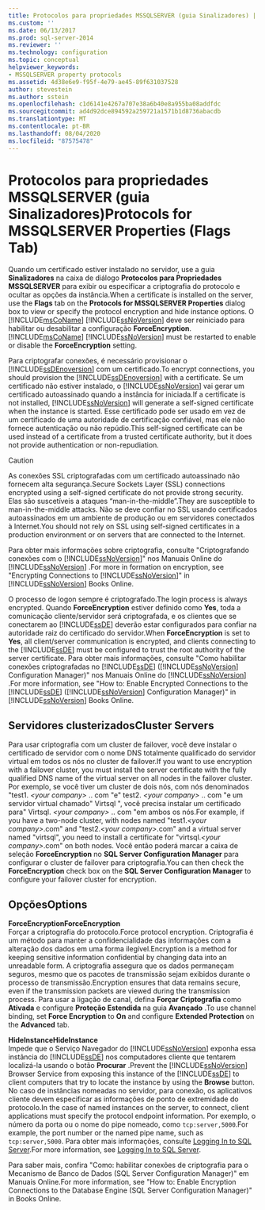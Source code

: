 ```yaml
---
title: Protocolos para propriedades MSSQLSERVER (guia Sinalizadores) | Microsoft Docs
ms.custom: ''
ms.date: 06/13/2017
ms.prod: sql-server-2014
ms.reviewer: ''
ms.technology: configuration
ms.topic: conceptual
helpviewer_keywords:
- MSSQLSERVER property protocols
ms.assetid: 4d38e6e9-f95f-4e79-ae45-89f631037528
author: stevestein
ms.author: sstein
ms.openlocfilehash: c1d6141e4267a707e38a6b40e8a955ba08addfdc
ms.sourcegitcommit: ad4d92dce894592a259721a1571b1d8736abacdb
ms.translationtype: MT
ms.contentlocale: pt-BR
ms.lasthandoff: 08/04/2020
ms.locfileid: "87575478"
---
```

# <a name="protocols-for-mssqlserver-properties-flags-tab"></a><span data-ttu-id="55baf-102">Protocolos para propriedades MSSQLSERVER (guia Sinalizadores)</span><span class="sxs-lookup"><span data-stu-id="55baf-102">Protocols for MSSQLSERVER Properties (Flags Tab)</span></span>
  <span data-ttu-id="55baf-103">Quando um certificado estiver instalado no servidor, use a guia **Sinalizadores** na caixa de diálogo **Protocolos para Propriedades MSSQLSERVER** para exibir ou especificar a criptografia do protocolo e ocultar as opções da instância.</span><span class="sxs-lookup"><span data-stu-id="55baf-103">When a certificate is installed on the server, use the **Flags** tab on the **Protocols for MSSQLSERVER Properties** dialog box to view or specify the protocol encryption and hide instance options.</span></span> <span data-ttu-id="55baf-104">O [!INCLUDE[msCoName](../../includes/msconame-md.md)] [!INCLUDE[ssNoVersion](../../includes/ssnoversion-md.md)] deve ser reiniciado para habilitar ou desabilitar a configuração **ForceEncryption**.</span><span class="sxs-lookup"><span data-stu-id="55baf-104">[!INCLUDE[msCoName](../../includes/msconame-md.md)] [!INCLUDE[ssNoVersion](../../includes/ssnoversion-md.md)] must be restarted to enable or disable the **ForceEncryption** setting.</span></span>  
  
 <span data-ttu-id="55baf-105">Para criptografar conexões, é necessário provisionar o [!INCLUDE[ssDEnoversion](../../includes/ssdenoversion-md.md)] com um certificado.</span><span class="sxs-lookup"><span data-stu-id="55baf-105">To encrypt connections, you should provision the [!INCLUDE[ssDEnoversion](../../includes/ssdenoversion-md.md)] with a certificate.</span></span> <span data-ttu-id="55baf-106">Se um certificado não estiver instalado, o [!INCLUDE[ssNoVersion](../../includes/ssnoversion-md.md)] vai gerar um certificado autoassinado quando a instância for iniciada.</span><span class="sxs-lookup"><span data-stu-id="55baf-106">If a certificate is not installed, [!INCLUDE[ssNoVersion](../../includes/ssnoversion-md.md)] will generate a self-signed certificate when the instance is started.</span></span> <span data-ttu-id="55baf-107">Esse certificado pode ser usado em vez de um certificado de uma autoridade de certificação confiável, mas ele não fornece autenticação ou não repúdio.</span><span class="sxs-lookup"><span data-stu-id="55baf-107">This self-signed certificate can be used instead of a certificate from a trusted certificate authority, but it does not provide authentication or non-repudiation.</span></span>  
  
> [!CAUTION]  
>  <span data-ttu-id="55baf-108">As conexões SSL criptografadas com um certificado autoassinado não fornecem alta segurança.</span><span class="sxs-lookup"><span data-stu-id="55baf-108">Secure Sockets Layer (SSL) connections encrypted using a self-signed certificate do not provide strong security.</span></span> <span data-ttu-id="55baf-109">Elas são suscetíveis a ataques “man-in-the-middle”.</span><span class="sxs-lookup"><span data-stu-id="55baf-109">They are susceptible to man-in-the-middle attacks.</span></span> <span data-ttu-id="55baf-110">Não se deve confiar no SSL usando certificados autoassinados em um ambiente de produção ou em servidores conectados à Internet.</span><span class="sxs-lookup"><span data-stu-id="55baf-110">You should not rely on SSL using self-signed certificates in a production environment or on servers that are connected to the Internet.</span></span>  
  
 <span data-ttu-id="55baf-111">Para obter mais informações sobre criptografia, consulte "Criptografando conexões com o [!INCLUDE[ssNoVersion](../../includes/ssnoversion-md.md)]" nos Manuais Online do [!INCLUDE[ssNoVersion](../../includes/ssnoversion-md.md)] .</span><span class="sxs-lookup"><span data-stu-id="55baf-111">For more in formation on encryption, see "Encrypting Connections to [!INCLUDE[ssNoVersion](../../includes/ssnoversion-md.md)]" in [!INCLUDE[ssNoVersion](../../includes/ssnoversion-md.md)] Books Online.</span></span>  
  
 <span data-ttu-id="55baf-112">O processo de logon sempre é criptografado.</span><span class="sxs-lookup"><span data-stu-id="55baf-112">The login process is always encrypted.</span></span> <span data-ttu-id="55baf-113">Quando **ForceEncryption** estiver definido como **Yes**, toda a comunicação cliente/servidor será criptografada, e os clientes que se conectarem ao [!INCLUDE[ssDE](../../includes/ssde-md.md)] deverão estar configurados para confiar na autoridade raiz do certificado do servidor.</span><span class="sxs-lookup"><span data-stu-id="55baf-113">When **ForceEncryption** is set to **Yes**, all client/server communication is encrypted, and clients connecting to the [!INCLUDE[ssDE](../../includes/ssde-md.md)] must be configured to trust the root authority of the server certificate.</span></span> <span data-ttu-id="55baf-114">Para obter mais informações, consulte "Como habilitar conexões criptografadas no [!INCLUDE[ssDE](../../includes/ssde-md.md)] ([!INCLUDE[ssNoVersion](../../includes/ssnoversion-md.md)] Configuration Manager)" nos Manuais Online do [!INCLUDE[ssNoVersion](../../includes/ssnoversion-md.md)] .</span><span class="sxs-lookup"><span data-stu-id="55baf-114">For more information, see "How to: Enable Encrypted Connections to the [!INCLUDE[ssDE](../../includes/ssde-md.md)] ([!INCLUDE[ssNoVersion](../../includes/ssnoversion-md.md)] Configuration Manager)" in [!INCLUDE[ssNoVersion](../../includes/ssnoversion-md.md)] Books Online.</span></span>  
  
## <a name="cluster-servers"></a><span data-ttu-id="55baf-115">Servidores clusterizados</span><span class="sxs-lookup"><span data-stu-id="55baf-115">Cluster Servers</span></span>  
 <span data-ttu-id="55baf-116">Para usar criptografia com um cluster de failover, você deve instalar o certificado de servidor com o nome DNS totalmente qualificado do servidor virtual em todos os nós no cluster de failover.</span><span class="sxs-lookup"><span data-stu-id="55baf-116">If you want to use encryption with a failover cluster, you must install the server certificate with the fully qualified DNS name of the virtual server on all nodes in the failover cluster.</span></span> <span data-ttu-id="55baf-117">Por exemplo, se você tiver um cluster de dois nós, com nós denominados "test1. *\<your company>* .. com "e" test2. *\<your company>* .. com "e um servidor virtual chamado" Virtsql ", você precisa instalar um certificado para" Virtsql. *\<your company>* .. com "em ambos os nós.</span><span class="sxs-lookup"><span data-stu-id="55baf-117">For example, if you have a two-node cluster, with nodes named "test1.*\<your company>*.com" and "test2.*\<your company>*.com" and a virtual server named "virtsql", you need to install a certificate for "virtsql.*\<your company>*.com" on both nodes.</span></span> <span data-ttu-id="55baf-118">Você então poderá marcar a caixa de seleção **ForceEncryption** no **SQL Server Configuration Manager** para configurar o cluster de failover para criptografia.</span><span class="sxs-lookup"><span data-stu-id="55baf-118">You can then check the **ForceEncryption** check box on the **SQL Server Configuration Manager** to configure your failover cluster for encryption.</span></span>  
  
## <a name="options"></a><span data-ttu-id="55baf-119">Opções</span><span class="sxs-lookup"><span data-stu-id="55baf-119">Options</span></span>  
 <span data-ttu-id="55baf-120">**ForceEncryption**</span><span class="sxs-lookup"><span data-stu-id="55baf-120">**ForceEncryption**</span></span>  
 <span data-ttu-id="55baf-121">Forçar a criptografia do protocolo.</span><span class="sxs-lookup"><span data-stu-id="55baf-121">Force protocol encryption.</span></span> <span data-ttu-id="55baf-122">Criptografia é um método para manter a confidencialidade das informações com a alteração dos dados em uma forma ilegível.</span><span class="sxs-lookup"><span data-stu-id="55baf-122">Encryption is a method for keeping sensitive information confidential by changing data into an unreadable form.</span></span> <span data-ttu-id="55baf-123">A criptografia assegura que os dados permaneçam seguros, mesmo que os pacotes de transmissão sejam exibidos durante o processo de transmissão.</span><span class="sxs-lookup"><span data-stu-id="55baf-123">Encryption ensures that data remains secure, even if the transmission packets are viewed during the transmission process.</span></span> <span data-ttu-id="55baf-124">Para usar a ligação de canal, defina **Forçar Criptografia** como **Ativada** e configure **Proteção Estendida** na guia **Avançado** .</span><span class="sxs-lookup"><span data-stu-id="55baf-124">To use channel binding, set **Force Encryption** to **On** and configure **Extended Protection** on the **Advanced** tab.</span></span>  
  
 <span data-ttu-id="55baf-125">**HideInstance**</span><span class="sxs-lookup"><span data-stu-id="55baf-125">**HideInstance**</span></span>  
 <span data-ttu-id="55baf-126">Impede que o Serviço Navegador do [!INCLUDE[ssNoVersion](../../includes/ssnoversion-md.md)] exponha essa instância do [!INCLUDE[ssDE](../../includes/ssde-md.md)] nos computadores cliente que tentarem localizá-la usando o botão **Procurar** .</span><span class="sxs-lookup"><span data-stu-id="55baf-126">Prevent the [!INCLUDE[ssNoVersion](../../includes/ssnoversion-md.md)] Browser Service from exposing this instance of the [!INCLUDE[ssDE](../../includes/ssde-md.md)] to client computers that try to locate the instance by using the **Browse** button.</span></span> <span data-ttu-id="55baf-127">No caso de instâncias nomeadas no servidor, para conexão, os aplicativos cliente devem especificar as informações de ponto de extremidade do protocolo.</span><span class="sxs-lookup"><span data-stu-id="55baf-127">In the case of named instances on the server, to connect, client applications must specify the protocol endpoint information.</span></span> <span data-ttu-id="55baf-128">Por exemplo, o número da porta ou o nome do pipe nomeado, como `tcp:server,5000`.</span><span class="sxs-lookup"><span data-stu-id="55baf-128">For example, the port number or the named pipe name, such as `tcp:server,5000`.</span></span> <span data-ttu-id="55baf-129">Para obter mais informações, consulte [Logging In to SQL Server](../../database-engine/configure-windows/logging-in-to-sql-server.md).</span><span class="sxs-lookup"><span data-stu-id="55baf-129">For more information, see [Logging In to SQL Server](../../database-engine/configure-windows/logging-in-to-sql-server.md).</span></span>  
  
 <span data-ttu-id="55baf-130">Para saber mais, confira "Como: habilitar conexões de criptografia para o Mecanismo de Banco de Dados (SQL Server Configuration Manager)" em Manuais Online.</span><span class="sxs-lookup"><span data-stu-id="55baf-130">For more information, see "How to: Enable Encryption Connections to the Database Engine (SQL Server Configuration Manager)" in Books Online.</span></span>  
  
  
